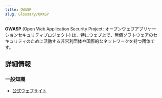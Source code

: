 ```yaml
---
title: OWASP
slug: Glossary/OWASP
---
```

**OWASP** (Open Web Application Security Project: オープンウェブアプリケーションセキュリティプロジェクト) は、特にウェブ上で、無償ソフトウェアのセキュリティのために活動する非営利団体や国際的なネットワークを持つ団体です。

## 詳細情報

### 一般知識

- [公式ウェブサイト](http://www.owasp.org)
